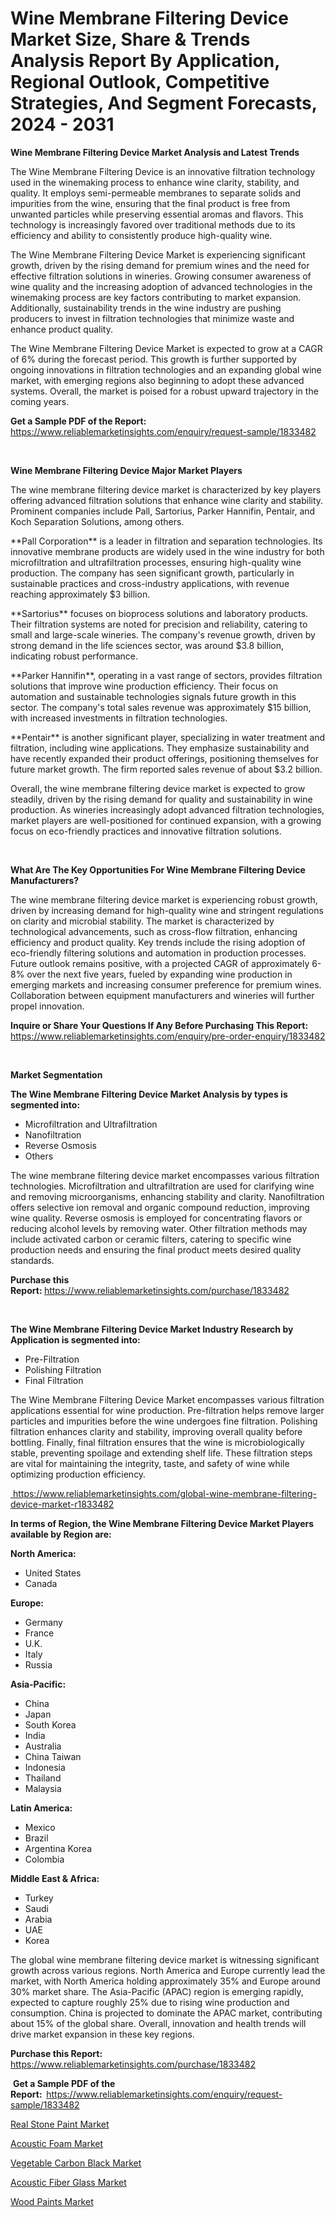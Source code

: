 <p><h1>Wine Membrane Filtering Device Market Size, Share & Trends Analysis Report By Application, Regional Outlook, Competitive Strategies, And Segment Forecasts, 2024 - 2031</h1></p><p><strong>Wine Membrane Filtering Device Market Analysis and Latest Trends</strong></p>
<p><p>The Wine Membrane Filtering Device is an innovative filtration technology used in the winemaking process to enhance wine clarity, stability, and quality. It employs semi-permeable membranes to separate solids and impurities from the wine, ensuring that the final product is free from unwanted particles while preserving essential aromas and flavors. This technology is increasingly favored over traditional methods due to its efficiency and ability to consistently produce high-quality wine.</p><p>The Wine Membrane Filtering Device Market is experiencing significant growth, driven by the rising demand for premium wines and the need for effective filtration solutions in wineries. Growing consumer awareness of wine quality and the increasing adoption of advanced technologies in the winemaking process are key factors contributing to market expansion. Additionally, sustainability trends in the wine industry are pushing producers to invest in filtration technologies that minimize waste and enhance product quality.</p><p>The Wine Membrane Filtering Device Market is expected to grow at a CAGR of 6% during the forecast period. This growth is further supported by ongoing innovations in filtration technologies and an expanding global wine market, with emerging regions also beginning to adopt these advanced systems. Overall, the market is poised for a robust upward trajectory in the coming years.</p></p>
<p><strong>Get a Sample PDF of the Report:&nbsp;</strong> <a href="https://www.reliablemarketinsights.com/enquiry/request-sample/1833482?utm_campaign=1496&utm_medium=2&utm_source=Github&utm_content=ia&utm_term=17102024&utm_id=wine-membrane-filtering-device">https://www.reliablemarketinsights.com/enquiry/request-sample/1833482</a></p>
<p>&nbsp;</p>
<p><strong>Wine Membrane Filtering Device Major Market Players</strong></p>
<p><p>The wine membrane filtering device market is characterized by key players offering advanced filtration solutions that enhance wine clarity and stability. Prominent companies include Pall, Sartorius, Parker Hannifin, Pentair, and Koch Separation Solutions, among others.</p><p>**Pall Corporation** is a leader in filtration and separation technologies. Its innovative membrane products are widely used in the wine industry for both microfiltration and ultrafiltration processes, ensuring high-quality wine production. The company has seen significant growth, particularly in sustainable practices and cross-industry applications, with revenue reaching approximately $3 billion.</p><p>**Sartorius** focuses on bioprocess solutions and laboratory products. Their filtration systems are noted for precision and reliability, catering to small and large-scale wineries. The company's revenue growth, driven by strong demand in the life sciences sector, was around $3.8 billion, indicating robust performance.</p><p>**Parker Hannifin**, operating in a vast range of sectors, provides filtration solutions that improve wine production efficiency. Their focus on automation and sustainable technologies signals future growth in this sector. The company's total sales revenue was approximately $15 billion, with increased investments in filtration technologies.</p><p>**Pentair** is another significant player, specializing in water treatment and filtration, including wine applications. They emphasize sustainability and have recently expanded their product offerings, positioning themselves for future market growth. The firm reported sales revenue of about $3.2 billion.</p><p>Overall, the wine membrane filtering device market is expected to grow steadily, driven by the rising demand for quality and sustainability in wine production. As wineries increasingly adopt advanced filtration technologies, market players are well-positioned for continued expansion, with a growing focus on eco-friendly practices and innovative filtration solutions.</p></p>
<p>&nbsp;</p>
<p><strong>What Are The Key Opportunities For Wine Membrane Filtering Device Manufacturers?</strong></p>
<p><p>The wine membrane filtering device market is experiencing robust growth, driven by increasing demand for high-quality wine and stringent regulations on clarity and microbial stability. The market is characterized by technological advancements, such as cross-flow filtration, enhancing efficiency and product quality. Key trends include the rising adoption of eco-friendly filtering solutions and automation in production processes. Future outlook remains positive, with a projected CAGR of approximately 6-8% over the next five years, fueled by expanding wine production in emerging markets and increasing consumer preference for premium wines. Collaboration between equipment manufacturers and wineries will further propel innovation.</p></p>
<p><strong>Inquire or Share Your Questions If Any Before Purchasing This Report:</strong> <a href="https://www.reliablemarketinsights.com/enquiry/pre-order-enquiry/1833482?utm_campaign=1496&utm_medium=2&utm_source=Github&utm_content=ia&utm_term=17102024&utm_id=wine-membrane-filtering-device">https://www.reliablemarketinsights.com/enquiry/pre-order-enquiry/1833482</a></p>
<p>&nbsp;</p>
<p><strong>Market Segmentation</strong></p>
<p><strong>The Wine Membrane Filtering Device Market Analysis by types is segmented into:</strong></p>
<p><ul><li>Microfiltration and Ultrafiltration</li><li>Nanofiltration</li><li>Reverse Osmosis</li><li>Others</li></ul></p>
<p><p>The wine membrane filtering device market encompasses various filtration technologies. Microfiltration and ultrafiltration are used for clarifying wine and removing microorganisms, enhancing stability and clarity. Nanofiltration offers selective ion removal and organic compound reduction, improving wine quality. Reverse osmosis is employed for concentrating flavors or reducing alcohol levels by removing water. Other filtration methods may include activated carbon or ceramic filters, catering to specific wine production needs and ensuring the final product meets desired quality standards.</p></p>
<p><strong>Purchase this Report:&nbsp;</strong><a href="https://www.reliablemarketinsights.com/purchase/1833482?utm_campaign=1496&utm_medium=2&utm_source=Github&utm_content=ia&utm_term=17102024&utm_id=wine-membrane-filtering-device">https://www.reliablemarketinsights.com/purchase/1833482</a></p>
<p>&nbsp;</p>
<p><strong>The Wine Membrane Filtering Device Market Industry Research by Application is segmented into:</strong></p>
<p><ul><li>Pre-Filtration</li><li>Polishing Filtration</li><li>Final Filtration</li></ul></p>
<p><p>The Wine Membrane Filtering Device Market encompasses various filtration applications essential for wine production. Pre-filtration helps remove larger particles and impurities before the wine undergoes fine filtration. Polishing filtration enhances clarity and stability, improving overall quality before bottling. Finally, final filtration ensures that the wine is microbiologically stable, preventing spoilage and extending shelf life. These filtration steps are vital for maintaining the integrity, taste, and safety of wine while optimizing production efficiency.</p></p>
<p><a href="https://www.reliablemarketinsights.com/global-wine-membrane-filtering-device-market-r1833482?utm_campaign=1496&utm_medium=2&utm_source=Github&utm_content=ia&utm_term=17102024&utm_id=wine-membrane-filtering-device">&nbsp;https://www.reliablemarketinsights.com/global-wine-membrane-filtering-device-market-r1833482</a></p>
<p><strong>In terms of Region, the Wine Membrane Filtering Device Market Players available by Region are:</strong></p>
<p>
    <p> <strong> North America: </strong>
        <ul>
            <li>United States</li>
            <li>Canada</li>
        </ul>
        </p> 
    <p> <strong> Europe: </strong>
        <ul>
            <li>Germany</li>
            <li>France</li>
            <li>U.K.</li>
            <li>Italy</li>
            <li>Russia</li>
        </ul>
        </p> 
    <p> <strong> Asia-Pacific: </strong>
        <ul>
            <li>China</li>
            <li>Japan</li>
            <li>South Korea</li>
            <li>India</li>
            <li>Australia</li>
            <li>China Taiwan</li>
            <li>Indonesia</li>
            <li>Thailand</li>
            <li>Malaysia</li>
        </ul>
        </p> 
    <p> <strong> Latin America: </strong>
        <ul>
            <li>Mexico</li>
            <li>Brazil</li>
            <li>Argentina Korea</li>
            <li>Colombia</li>
        </ul>
        </p> 
    <p> <strong> Middle East & Africa: </strong>
        <ul>
            <li>Turkey</li>
            <li>Saudi</li>
            <li>Arabia</li>
            <li>UAE</li>
            <li>Korea</li>
        </ul>
    </p>
    </p>
<p><p>The global wine membrane filtering device market is witnessing significant growth across various regions. North America and Europe currently lead the market, with North America holding approximately 35% and Europe around 30% market share. The Asia-Pacific (APAC) region is emerging rapidly, expected to capture roughly 25% due to rising wine production and consumption. China is projected to dominate the APAC market, contributing about 15% of the global share. Overall, innovation and health trends will drive market expansion in these key regions.</p></p>
<p><strong>Purchase this Report: </strong><a href="https://www.reliablemarketinsights.com/purchase/1833482?utm_campaign=1496&utm_medium=2&utm_source=Github&utm_content=ia&utm_term=17102024&utm_id=wine-membrane-filtering-device">https://www.reliablemarketinsights.com/purchase/1833482</a></p>
<p>&nbsp;<strong>Get a Sample PDF of the Report:&nbsp;&nbsp;</strong><a href="https://www.reliablemarketinsights.com/enquiry/request-sample/1833482?utm_campaign=1496&utm_medium=2&utm_source=Github&utm_content=ia&utm_term=17102024&utm_id=wine-membrane-filtering-device">https://www.reliablemarketinsights.com/enquiry/request-sample/1833482</a></p>
<p><strong></strong></p>
<p><p><a href="https://www.linkedin.com/pulse/real-stone-paint-market-industry-landscape-growth-trajectories-rsnse?utm_campaign=1496&utm_medium=2&utm_source=Github&utm_content=ia&utm_term=17102024&utm_id=wine-membrane-filtering-device">Real Stone Paint Market</a></p><p><a href="https://www.linkedin.com/pulse/acoustic-foam-industry-sector-market-dynamics-future-scenarios-katoe?utm_campaign=1496&utm_medium=2&utm_source=Github&utm_content=ia&utm_term=17102024&utm_id=wine-membrane-filtering-device">Acoustic Foam Market</a></p><p><a href="https://www.linkedin.com/pulse/vegetable-carbon-black-market-trends-growth-outlook-2024-f15te?utm_campaign=1496&utm_medium=2&utm_source=Github&utm_content=ia&utm_term=17102024&utm_id=wine-membrane-filtering-device">Vegetable Carbon Black Market</a></p><p><a href="https://www.linkedin.com/pulse/regional-adaptations-global-acoustic-fiber-glass-market-ajv1e?utm_campaign=1496&utm_medium=2&utm_source=Github&utm_content=ia&utm_term=17102024&utm_id=wine-membrane-filtering-device">Acoustic Fiber Glass Market</a></p><p><a href="https://www.linkedin.com/pulse/decoding-wood-paints-industry-dynamics-strategic-imperatives-lur8e?utm_campaign=1496&utm_medium=2&utm_source=Github&utm_content=ia&utm_term=17102024&utm_id=wine-membrane-filtering-device">Wood Paints Market</a></p></p>